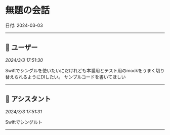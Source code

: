 # 無題の会話

日付: 2024-03-03

---

## 👤 ユーザー
*2024/3/3 17:51:30*

Swiftでシングルを使いたいにだけれども本番用とテスト用のmockをうまく切り替えられるようにDIしたい。
サンプルコードを書いてほしい

---

## 🤖 アシスタント
*2024/3/3 17:51:31*

Swiftでシングルト

---
